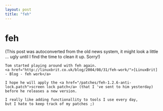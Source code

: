 ```yaml
---
layout: post
title: "feh"
---
```

<h1>feh</h1>
(This post was autoconverted from the old news system,
it might look a little ... ugly until I find the time
to clean it up.
Sorry!)

    Tom started playing around with feh again.
    <a href="http://linuxbrit.co.uk/blog/2004/08/31/feh-work/">[LinuxBrit] - Blog - feh work</a>
    
    I hope he will apply the <a href="/patches/feh-1.2.6-anti-lock.patch">screen lock patch</a> (that I 've sent to him yesterday) before he releases a new version.
    
    I really like adding functionallity to tools I use every day,
    but I hate to keep track of my patches ;)
    

